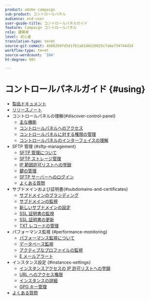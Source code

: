 ```yaml
---
product: adobe campaign
sub-product: コントロールパネル
audience: end-user
user-guide-title: コントロールパネルガイド
feature: Campaign コントロールパネル
role: 建築家
level: 初心者
translation-type: tm+mt
source-git-commit: 4b8020dfd5d1f81a81d0e20025cfabe734744d34
workflow-type: tm+mt
source-wordcount: '104'
ht-degree: 98%

---
```



# コントロールパネルガイド {#using}

+ [製品ドキュメント](control-panel-home.md)
+ [リリースノート](release-notes.md)
+ コントロールパネルの理解{#discover-control-panel}
   + [主な機能](discover/using/key-features.md)
   + [コントロールパネルへのアクセス](discover/using/accessing-control-panel.md)
   + [コントロールパネルに対する権限の管理](discover/using/managing-permissions.md)
   + [コントロールパネルのインターフェイスの理解](discover/using/discovering-the-interface.md)
+ SFTP 管理 {#sftp-management}
   + [SFTP 管理について](sftp/using/about-sftp-management.md)
   + [SFTP ストレージ管理](sftp/using/sftp-storage-management.md)
   + [IP 範囲許可リストへの登録](sftp/using/ip-range-allow-listing.md)
   + [鍵の管理](sftp/using/key-management.md)
   + [SFTP サーバーへのログイン](sftp/using/logging-into-sftp-server.md)
   + [よくある質問](sftp/using/common-questions.md)
+ サブドメインおよび証明書{#subdomains-and-certificates}
   + [サブドメインのブランディング](subdomains-certificates/using/subdomains-branding.md)
   + [サブドメインの監視](subdomains-certificates/using/monitoring-subdomains.md)
   + [新しいサブドメインの設定](subdomains-certificates/using/setting-up-new-subdomain.md)
   + [SSL 証明書の監視](subdomains-certificates/using/monitoring-ssl-certificates.md)
   + [SSL 証明書の更新](subdomains-certificates/using/renewing-subdomain-certificate.md)
   + [TXT レコードの管理](subdomains-certificates/using/managing-txt-records.md)
+ パフォーマンス監視 {#performance-monitoring}
   + [パフォーマンス監視について](performance-monitoring/using/about-performance-monitoring.md)
   + [データベース監視](performance-monitoring/using/database-monitoring.md)
   + [アクティブなプロファイルの監視](performance-monitoring/using/active-profiles-monitoring.md)
   + [E メールアラート](performance-monitoring/using/email-alerting.md)
+ インスタンス設定 {#instances-settings}
   + [インスタンスアクセスの IP 許可リストへの登録](instances-settings/using/ip-allow-listing-instance-access.md)
   + [URL へのアクセス権限](instances-settings/using/url-permissions.md)
   + [インスタンスの詳細](instances-settings/using/instance-details.md)
   + [GPG キー管理](instances-settings/using/gpg-keys-management.md)
+ [よくある質問](faq.md)
